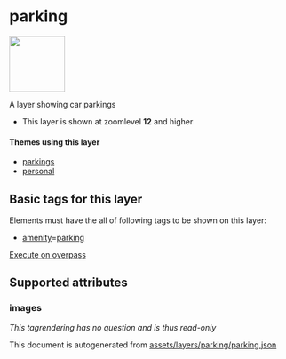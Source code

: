 

 parking 
=========



<img src='https://mapcomplete.osm.be/./assets/layers/parking/parking.svg' height="100px"> 

A layer showing car parkings






  - This layer is shown at zoomlevel **12** and higher




#### Themes using this layer 





  - [parkings](https://mapcomplete.osm.be/parkings)
  - [personal](https://mapcomplete.osm.be/personal)




 Basic tags for this layer 
---------------------------



Elements must have the all of following tags to be shown on this layer:



  - <a href='https://wiki.openstreetmap.org/wiki/Key:amenity' target='_blank'>amenity</a>=<a href='https://wiki.openstreetmap.org/wiki/Tag:amenity%3Dparking' target='_blank'>parking</a>


[Execute on overpass](http://overpass-turbo.eu/?Q=%5Bout%3Ajson%5D%5Btimeout%3A90%5D%3B(%20%20%20%20nwr%5B%22amenity%22%3D%22parking%22%5D(%7B%7Bbbox%7D%7D)%3B%0A)%3Bout%20body%3B%3E%3Bout%20skel%20qt%3B)



 Supported attributes 
----------------------





### images 



_This tagrendering has no question and is thus read-only_

 

This document is autogenerated from [assets/layers/parking/parking.json](https://github.com/pietervdvn/MapComplete/blob/develop/assets/layers/parking/parking.json)